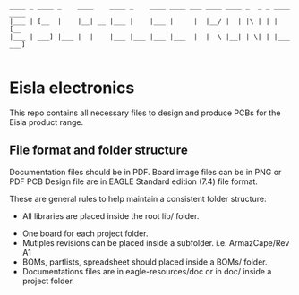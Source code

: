 ```
____ _ ____ _    ____    ____ _    ____ ____ ___ ____ ____ _  _ _ ____ ____ 
|___ | [__  |    |__| __ |___ |    |___ |     |  |__/ |  | |\ | | |    [__  
|___ | ___] |___ |  |    |___ |___ |___ |___  |  |  \ |__| | \| | |___ ___] 
 
```
                                                                         
                                                                         
# Eisla electronics

This repo contains all necessary files to design and produce PCBs for the Eisla product range.

## File format and folder structure

Documentation files should be in PDF. Board image files can be in PNG or PDF
PCB Design file are in EAGLE Standard edition (7.4) file format.

These are general rules to help maintain a consistent folder structure:  
* All libraries are placed inside the root lib/ folder.  
- One board for each project folder.  
- Mutiples revisions can be placed inside a subfolder. i.e. ArmazCape/Rev A1  
- BOMs, partlists, spreadsheet should placed inside a BOMs/ folder.  
- Documentations files are in eagle-resources/doc or in doc/ inside a project folder.